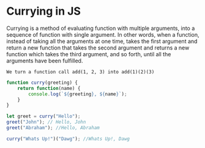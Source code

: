 # Currying in JS

Currying is a method of evaluating function with multiple arguments, into a sequence of function with single argument.
In other words, when a function, instead of taking all the arguments at one time, takes the first argument and return a new function that takes the second argument and returns a new function which takes the third argument, and so forth, until all the arguments have been fulfilled.

`We turn a function call add(1, 2, 3) into add(1)(2)(3)`

```js
function curry(greeting) {
    return function(name) {
        console.log(`${greeting}, ${name}`);
    }
}

let greet = curry("Hello");
greet("John"); // Hello, John
greet("Abraham"); //Hello, Abraham

curry("Whats Up!")("Dawg"); //Whats Up!, Dawg
```